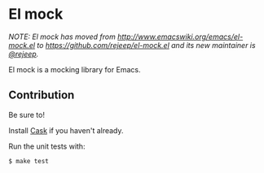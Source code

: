 # El mock

_NOTE: El mock has moved from
<http://www.emacswiki.org/emacs/el-mock.el> to
<https://github.com/rejeep/el-mock.el> and its new maintainer is
[@rejeep](https://github.com/rejeep)._

El mock is a mocking library for Emacs. 

## Contribution

Be sure to!

Install [Cask](https://github.com/cask/cask) if you haven't already.

Run the unit tests with:

    $ make test
